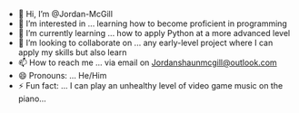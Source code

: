 - 👋 Hi, I’m @Jordan-McGill
- 👀 I’m interested in ... learning how to become proficient in programming
- 🌱 I’m currently learning ... how to apply Python at a more advanced level
- 💞️ I’m looking to collaborate on ... any early-level project where I can apply my skills but also learn
- 📫 How to reach me ... via email on Jordanshaunmcgill@outlook.com
- 😄 Pronouns: ... He/Him
- ⚡ Fun fact: ... I can play an unhealthy level of video game music on the piano...

<!---
Jordan-McGill/Jordan-McGill is a ✨ special ✨ repository because its `README.md` (this file) appears on your GitHub profile.
You can click the Preview link to take a look at your changes.
--->
